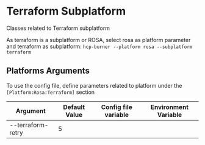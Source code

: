 # Terraform Subplatform


Classes related to Terraform subplatform

As terraform is a subplatform or ROSA, select rosa as platform parameter and terraform as subplatform:
`hcp-burner --platform rosa --subplatform terraform`

## Platforms Arguments

To use the config file, define parameters related to platform under the `[Platform:Rosa:Terraform]` section

| Argument                 | Default Value     | Config file variable | Environment Variable           |
|--------------------------|-------------------|----------------------|--------------------------------|
| --terraform-retry         | 5                 |                                |                                          |
